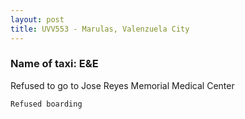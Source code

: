 ```yaml
---
layout: post
title: UVV553 - Marulas, Valenzuela City
---
```


### Name of taxi: E&E

Refused to go to Jose Reyes Memorial Medical Center

```Refused boarding```
